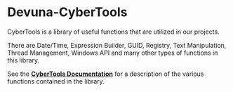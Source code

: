 # Devuna-CyberTools

CyberTools is a library of useful functions that are utilized in our projects.

There are Date/Time, Expression Builder, GUID, Registry, Text Manipulation, Thread Management, Windows API and many other types of functions in this library.

See the **[CyberTools Documentation](https://devuna.github.io/Devuna-CyberTools)** for a description of the various functions contained in the library.
